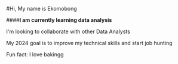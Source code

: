 #Hi, My name is Ekomobong

####**I am currently learning data analysis**

I'm looking to collaborate with other Data Analysts

My 2024 goal is to improve my technical skills and start job hunting

Fun fact: I love bakingg

